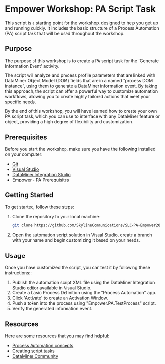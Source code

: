 
# Empower Workshop: PA Script Task

This script is a starting point for the workshop, designed to help you get up and running quickly. It includes the basic structure of a Process Automation (PA) script task that will be used throughout the workshop.

## Purpose

The purpose of this workshop is to create a PA script task for the 'Generate Information Event' activity.

The script will analyze and process profile parameters that are linked with DataMiner Object Model (DOM) fields that are in a named “process DOM instance”, using them to generate a DataMiner information event. By taking this approach, the script can offer a powerful way to customize automation workflows, allowing you to create highly tailored actions that meet your specific needs.

By the end of this workshop, you will have learned how to create your own PA script task, which you can use to interface with any DataMiner feature or object, providing a high degree of flexibility and customization.

## Prerequisites

Before you start the workshop, make sure you have the following installed on your computer:

-   [Git](https://git-scm.com/)
-   [Visual Studio](https://visualstudio.microsoft.com)
-   [DataMiner Integration Studio](https://community.dataminer.services/dataminer-integration-studio-other-downloads/)
-   [Empower - PA Prerequisites](https://catalog.dataminer.services/)

## Getting Started

To get started, follow these steps:

1.  Clone the repository to your local machine:
    
    ```bash
    git clone https://github.com/SkylineCommunications/SLC-PA-Empower2023-Generate-Information-Event.git
	```
    
2.  Open the automation script solution in Visual Studio, create a branch with your name and begin customizing it based on your needs.

## Usage

Once you have customized the script, you can test it by following these instructions::

1.  Publish the automation script XML file using the DataMiner Integration Studio editor available in Visual Studio.
2.  Create a basic Process Definition using the "Process Automation" app.
3.  Click 'Activate' to create an Activation Window.
4.  Push a token into the process using "Empower.PA.TestProcess" script.
5.  Verify the generated information event.

## Resources

Here are some resources that you may find helpful:

-   [Process Automation concepts](https://docs.dataminer.services/user-guide/Standard_Apps/PA/PA_Concepts.html)
-   [Creating script tasks](https://docs.dataminer.services/user-guide/Standard_Apps/PA/Getting_Started_with_PA/Creating_Activities/PA_Creating_script_tasks.html)
-   [DataMiner Community](https://community.dataminer.services/)